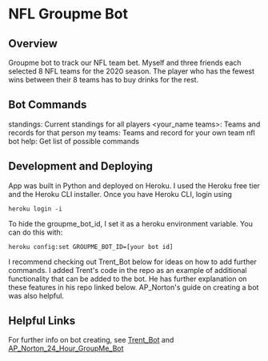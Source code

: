 # NFL Groupme Bot

## Overview
Groupme bot to track our NFL team bet. Myself and three friends each selected 8 NFL teams for the 2020 season. The player who has the fewest wins between their 8 teams has to buy drinks for the rest. 

## Bot Commands

standings: Current standings for all players
<your_name teams>: Teams and records for that person
my teams: Teams and record for your own team
nfl bot help: Get list of possible commands

## Development and Deploying
App was built in Python and deployed on Heroku. I used the Heroku free tier and the Heroku CLI installer. Once you have Heroku CLI, login using 

`heroku login -i`

To hide the groupme_bot_id, I set it as a heroku environment variable. You can do this with:

`heroku config:set GROUPME_BOT_ID=[your bot id]`

I recommend checking out Trent_Bot below for ideas on how to add further commands. I added Trent's code in the repo as an example of additional functionality that can be added to the bot. He has further explanation on these features in his repo linked below. AP_Norton's guide on creating a bot was also helpful. 

## Helpful Links
For further info on bot creating, see [Trent_Bot](https://github.com/trentprynn/TrentBot) and [AP_Norton_24_Hour_GroupMe_Bot](http://www.apnorton.com/blog/2017/02/28/How-I-wrote-a-Groupme-Chatbot-in-24-hours/)
